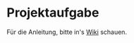 # Projektaufgabe

Für die Anleitung, bitte in's [Wiki](https://github.com/MatDaniel/PA12/wiki) schauen. 